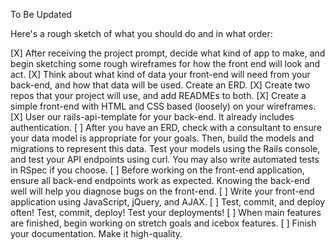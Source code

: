 To Be Updated

Here's a rough sketch of what you should do and in what order:

[X] After receiving the project prompt, decide what kind of app to make, and begin sketching some rough wireframes for how the front end will look and act.
[X] Think about what kind of data your front-end will need from your back-end, and how that data will be used. Create an ERD.
[X] Create two repos that your project will use, and add READMEs to both.
[X] Create a simple front-end with HTML and CSS based (loosely) on your wireframes.
[X] User our rails-api-template for your back-end. It already includes authentication.
[ ] After you have an ERD, check with a consultant to ensure your data model is appropriate for your goals. Then, build the     models and migrations to represent this data. Test your models using the Rails console, and test your API endpoints using curl. You may also write automated tests in RSpec if you choose.
[ ] Before working on the front-end application, ensure all back-end endpoints work as expected. Knowing the back-end well will help you diagnose bugs on the front-end.
[ ] Write your front-end application using JavaScript, jQuery, and AJAX.
[ ] Test, commit, and deploy often! Test, commit, deploy! Test your deployments!
[ ] When main features are finished, begin working on stretch goals and icebox features.
[ ] Finish your documentation. Make it high-quality.

